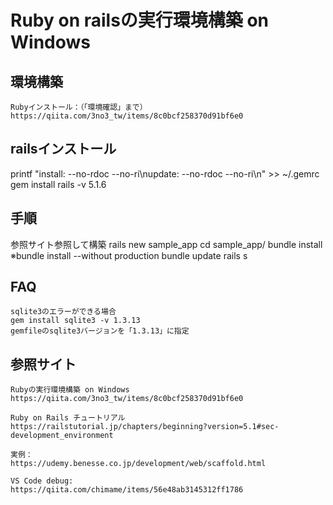# Ruby on railsの実行環境構築 on Windows

## 環境構築
```
Rubyインストール：（「環境確認」まで）
https://qiita.com/3no3_tw/items/8c0bcf258370d91bf6e0
```

## railsインストール
printf "install: --no-rdoc --no-ri\nupdate: --no-rdoc --no-ri\n" >> ~/.gemrc
gem install rails -v 5.1.6

## 手順
参照サイト参照して構築
rails new sample_app
cd sample_app/
bundle install
※bundle install --without production
bundle update
rails s

## FAQ
```
sqlite3のエラーができる場合
gem install sqlite3 -v 1.3.13
gemfileのsqlite3バージョンを「1.3.13」に指定
```

## 参照サイト
```
Rubyの実行環境構築 on Windows
https://qiita.com/3no3_tw/items/8c0bcf258370d91bf6e0

Ruby on Rails チュートリアル
https://railstutorial.jp/chapters/beginning?version=5.1#sec-development_environment

実例：
https://udemy.benesse.co.jp/development/web/scaffold.html

VS Code debug:
https://qiita.com/chimame/items/56e48ab3145312ff1786

```
